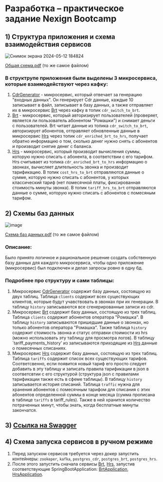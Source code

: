 # Разработка – практическое задание Nexign Bootcamp
## 1) Структура приложения и схема взаимодействия сервисов
![Снимок экрана 2024-05-12 184824](https://github.com/dimab5/NexignBootcampDevTask/assets/113174105/095c00c8-c6d5-464a-b557-c67d295d4ba3)

[Общая схема.pdf](https://github.com/dimab5/NexignBootcampDevTask/files/15286999/FINAL.pdf) (то же самое файлом)

### В структрупе приложения были выделены 3 микросервиса, которые взаимодействуют через кафку:
1) [CdrGenerator](DevelopmentTask/CdrGenerator) - микросервис, который отвечает за генерацию "входных данных". Он генерирует Cdr данные, каждые 10 записывает в файл, записывает в базу данных, а также отправляет их в микросервис [Brt](DevelopmentTask/Brt) через кафку в топик `cdr_switch_to_brt`.
2) [Brt](DevelopmentTask/Brt) - микросервис, который авторизирует пользователей (проверяет, является ли пользователь абонентом "Ромашки") и снимает деньги с пользователей.
Brt читает данные из топика `cdr_switch_to_brt`, авторизирует абонентов, отправляет обновленные данные в микросервис [Hrs](DevelopmentTask/Hrs) через топик `cdr_enriched_brt_to_hrs`, получает обратно информацию о том, сколько денег нужно снять с абонентов и производит снятие денег с баланса.
3) [Hrs](DevelopmentTask/Hrs) - микросервис, который производит вычисления суммы, которую нужно списать с абонента, в соответствии с его тарифом. Hrs считывает из топика `cdr_enriched_brt_to_hrs` информацию о звонках, вычисляет длительность звонка и производит тарификацию. В топик `cost_hrs_to_brt` отправляются данные о сумме, которую нужно списать с абонентов, у которых классический тариф (нет помесячной платы, фиксированная стоимость минуты звонка). В топик `tariff_hrs_to_brt` отправляются данные о сумме, которую нужно списать с абонентов с помесяным тарифом.

## 2) Схемы баз данных
![image](https://github.com/dimab5/NexignBootcampDevTask/assets/113174105/f0f88c3e-7c04-49bc-b401-491f1c59037e)

[Схема баз данных.pdf](https://github.com/dimab5/NexignBootcampDevTask/files/15287065/ERD.final.pdf) (то же самое файлом)

### Описание:
Было принято логичное и рациональное решение создать собственную базу данных для каждого микросервиса, чтобы одно приложение (микросервис) был подключен и делал запросы ровно в одну бд. 
### Подробнее про структуру и сами таблицы:
1) Микросервис [CdrGenerator](DevelopmentTask/CdrGenerator) содержит базу данных, состоящую из двух таблиц. Таблица `clients` содержит всех существующих клиентов, которые будут учавствовать в звонках при их генерации. В таблицу `history` записываются все сгенерированные записи из cdr.
2) Микросервис [Brt](DevelopmentTask/Brt) содержит базу данных, состоящую из трех таблиц. Таблица `clients` содержит абонентов оператора "Ромашка". В таблицу `history` записываются пришедшие данные о звонках, но только абонентов оператора "Ромашка". Также таблица `history` содержит стоимость звонка и статус отправки стоимости из hrs (можно использовать эту таблицу для просмотра логов). В таблицу `tariff_payments_history' из записываются приходящие из [Hrs](DevelopmentTask/Hrs) данные о помесячных списаниях.
3) Микросервис [Hrs](DevelopmentTask/Hrs) содержит базу данных, состоящую из трех таблиц. Таблица `tariffs` содержит список всех существующих тарифов. Соответсвенно, если появится новый тариф его просто следует добавить в эту таблицу и записать правила тарификации в json в соответсвтии с его структурой (структура json с правилами тарификации также есть в сфеме таблицы). В таблицу `history` записывается история списаний. Таблица `traffic` нужна для хранения абонентов с помесячным тарифом для списания с этих абонентов определенной суммы в конце месяца (сумма прописана в таблице `tariffs` в tariff_rules). Также в ней хранится количество потраченных минут, чтобы знать, когда бесплатные минуты закончатся.

## 3) [Ссылка на Swagger](api.yaml)

## 4) Схема запуска сервисов в ручном режиме
1) Перед запуском сервисов требуется через докер запустить контейнеры: `zookeper`, `kafka`, `postgres_cdr`, `postgres_brt`, `postgres_hrs`.
2) После этого запустить сначала сервисы [Brt](DevelopmentTask/Brt), [Hrs](DevelopmentTask/Hrs), запустив соответствующие SpringBootApplication: [BrtApplication](DevelopmentTask/Brt/src/main/java/com/brt/program/BrtApplication.java), [HrsApplication](DevelopmentTask/Hrs/src/main/java/com/hrs/program/HrsApplication.java).




